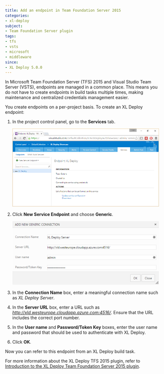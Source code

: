 ```yaml
---
title: Add an endpoint in Team Foundation Server 2015
categories:
- xl-deploy
subject:
- Team Foundation Server plugin
tags:
- tfs
- vsts
- microsoft
- middleware
since:
- XL Deploy 5.0.0
---
```


In Microsoft Team Foundation Server (TFS) 2015 and Visual Studio Team Server (VSTS), endpoints are managed in a common place. This means you do not have to create endpoints in build tasks multiple times, making maintenance and centralized credentials management easier.

You create endpoints on a per-project basis. To create an XL Deploy endpoint: 

1. In the project control panel, go to the **Services** tab.

    ![Project control panel Services tab](images/tfs_2015_plugin_admin_services.png)

1. Click **New Service Endpoint** and choose **Generic**.

    ![Add a new generic connection](images/tfs_2015_plugin_new_endpoint.png)

1. In the **Connection Name** box, enter a meaningful connection name such as *XL Deploy Server*.
1. In the **Server URL** box, enter a URL such as *http://xld.westeurope.cloudapp.azure.com:4516/*. Ensure that the URL includes the correct port number.
1. In the **User name** and **Password/Token Key** boxes, enter the user name and password that should be used to authenticate with XL Deploy.
1. Click **OK**.

Now you can refer to this endpoint from an XL Deploy build task.

For more information about the XL Deploy TFS 2015 plugin, refer to [Introduction to the XL Deploy Team Foundation Server 2015 plugin](/xl-deploy/concept/tfs-2015-plugin.html).
